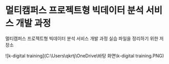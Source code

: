 # 멀티캠퍼스 프로젝트형 빅데이터 분석 서비스 개발 과정

멀티캠퍼스 프로젝트형 빅데이터 분석 서비스 개발 과정 실습 파일을 정리하기 위한 저장소

![k-digital training](C:\Users\qkrtj\OneDrive\바탕 화면\k-digital training.PNG)